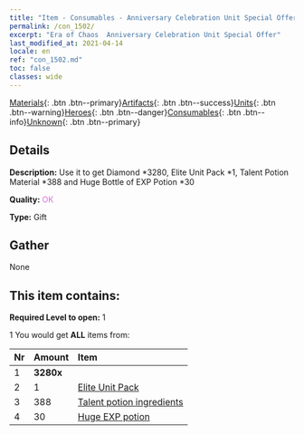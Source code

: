```yaml
---
title: "Item - Consumables - Anniversary Celebration Unit Special Offer"
permalink: /con_1502/
excerpt: "Era of Chaos  Anniversary Celebration Unit Special Offer"
last_modified_at: 2021-04-14
locale: en
ref: "con_1502.md"
toc: false
classes: wide
---
```

 [Materials](/Items/){: .btn .btn--primary}[Artifacts](/Items/Artifacts/){: .btn .btn--success}[Units](/Items/Units/){: .btn .btn--warning}[Heroes](/Items/Heroes/){: .btn .btn--danger}[Consumables](/Items/Consumables/){: .btn .btn--info}[Unknown](/Items/Unknown/){: .btn .btn--primary}

## Details
 **Description:** Use it to get Diamond *3280, Elite Unit Pack *1, Talent Potion Material *388 and Huge Bottle of EXP Potion *30

 **Quality:** <span style="color: #DA70D6">OK</span>

 **Type:** Gift

## Gather

  None

## This item contains:

 **Required Level to open:** 1

 1 You would get **ALL** items  from:

  | Nr | Amount |     Item    |
  |:---|:-------|:------------|
  | 1 |  **3280x** | <i class="fas fa-gem"/> |  | 
  | 2 | 1 | [Elite Unit Pack](/Items/con_1357/) | 
  | 3 | 388 | [Talent potion ingredients](/Items/con_1120/) | 
  | 4 | 30 | [Huge EXP potion](/Items/con_703/) | 
